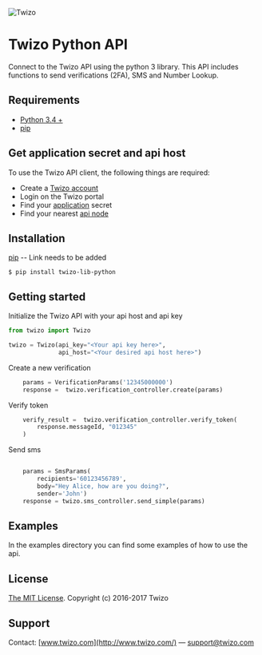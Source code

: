 ![Twizo](http://www.twizo.com/online/logo/logo.png) 


# Twizo Python API

Connect to the Twizo API using the python 3 library. This API includes functions to send verifications (2FA), SMS and Number Lookup.

## Requirements
* [Python 3.4 +](https://www.python.org/downloads/)
* [pip](https://pypi.org/project/pip/)

## Get application secret and api host
To use the Twizo API client, the following things are required:

* Create a [Twizo account](https://register.twizo.com/)
* Login on the Twizo portal
* Find your [application](https://portal.twizo.com/applications/) secret
* Find your nearest [api node](https://www.twizo.com/developers/documentation/#introduction_api-url)

## Installation ##

[pip](#Link-to-PyPi-Package) -- Link needs to be added

    $ pip install twizo-lib-python
    
## Getting started ##

Initialize the Twizo API with your api host and api key

``` python
from twizo import Twizo

twizo = Twizo(api_key="<Your api key here>",
              api_host="<Your desired api host here>")
``` 


Create a new verification

``` python
    params = VerificationParams('12345000000')
    response =  twizo.verification_controller.create(params)
```

Verify token

``` python
    verify_result =  twizo.verification_controller.verify_token(
        response.messageId, "012345"
    )
```


Send sms

``` python

    params = SmsParams(
        recipients='60123456789',
        body="Hey Alice, how are you doing?", 
        sender='John')
    response = twizo.sms_controller.send_simple(params)
```

## Examples ##

In the examples directory you can find some examples of how to use the api.

## License ##
[The MIT License](https://opensource.org/licenses/mit-license.php).
Copyright (c) 2016-2017 Twizo

## Support ##
Contact: [www.twizo.com](http://www.twizo.com/) — support@twizo.com